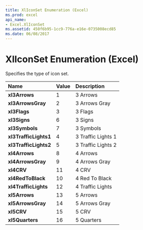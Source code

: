 ```yaml
---
title: XlIconSet Enumeration (Excel)
ms.prod: excel
api_name:
- Excel.XlIconSet
ms.assetid: 450f6b95-1cc9-776a-e16e-0735008ecd85
ms.date: 06/08/2017
---
```



# XlIconSet Enumeration (Excel)

Specifies the type of icon set.



|Name|Value|Description|
|:-----|:-----|:-----|
| **xl3Arrows**|1|3 Arrows|
| **xl3ArrowsGray**|2|3 Arrows Gray|
| **xl3Flags**|3|3 Flags|
| **xl3Signs**|6|3 Signs|
| **xl3Symbols**|7|3 Symbols|
| **xl3TrafficLights1**|4|3 Traffic Lights 1|
| **xl3TrafficLights2**|5|3 Traffic Lights 2|
| **xl4Arrows**|8|4 Arrows|
| **xl4ArrowsGray**|9|4 Arrows Gray|
| **xl4CRV**|11|4 CRV|
| **xl4RedToBlack**|10|4 Red To Black|
| **xl4TrafficLights**|12|4 Traffic Lights|
| **xl5Arrows**|13|5 Arrows|
| **xl5ArrowsGray**|14|5 Arrows Gray|
| **xl5CRV**|15|5 CRV|
| **xl5Quarters**|16|5 Quarters|

